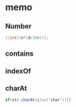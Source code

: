 # memo
## Number
~~~java
((int)(n*(d/100)));
~~~
## contains
## indexOf
## charAt
~~~java
if(str.charAt(i)==('char')){}
~~~